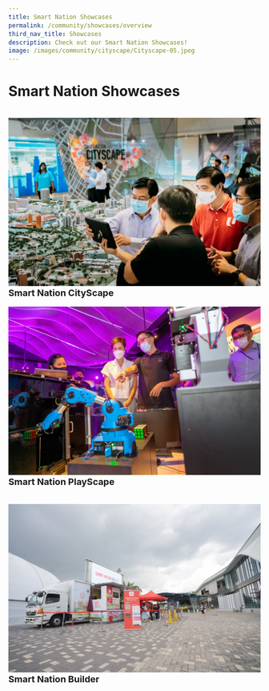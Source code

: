 ```yaml
---
title: Smart Nation Showcases
permalink: /community/showcases/overview
third_nav_title: Showcases
description: Check out our Smart Nation Showcases!
image: /images/community/cityscape/Cityscape-05.jpeg
---
```


# Smart Nation Showcases

<br>
<div class="row">  
  <div class="col"> 
    <a href="/community/showcases/cityscape"><img src="/images/community/cityscape/Cityscape-01.jpeg" alt="CityScape"></a><br>
    <div class="header" style="font-size:18px"><b>Smart Nation CityScape</b></div><br>
  </div>
  	<div class="col"> 
      <a href="/community/showcases/playscape">  <img src="/images/community/playscape/Playscape_Rubik.jpg" alt="PlayScape"></a><br>
      <div class="header" style="font-size:18px"><b>Smart Nation PlayScape</b></div>  <br>
  </div>
 </div>
 
 <br>
 <div class="row">  
  <div class="col"> 
	    <a href="/community/showcases/builder"><img src="/images/community/builder/Smart_Nation_Builder_00.jpeg"></a><br>
     <div class="header" style="font-size:18px"><b>Smart Nation Builder</b></div><br>
  </div>
  	<div class="col"><br>
  </div>
 </div>